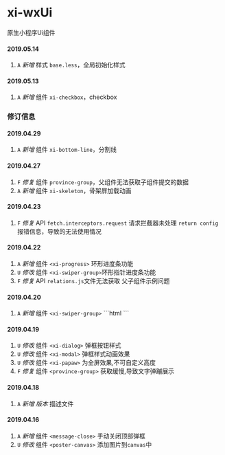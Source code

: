 # xi-wxUi
原生小程序Ui组件
#### 2019.05.14
  1. `A` _新增_ 样式 `base.less`，全局初始化样式 
#### 2019.05.13
  1. `A` _新增_ 组件 `xi-checkbox`，checkbox 
### 修订信息
#### 2019.04.29
  1. `A` _新增_ 组件 `xi-bottom-line`，分割线 
#### 2019.04.27
  1. `F` _修复_ 组件 `province-group`，父组件无法获取子组件提交的数据 
  2. `A` _新增_ 组件 `xi-skeleton`，骨架屏加载动画 
#### 2019.04.23
  1. `F` _修复_ API `fetch.interceptors.request` 请求拦截器未处理 `return config`报错信息，导致的无法使用情况
#### 2019.04.22
  1. `A` _新增_ 组件 ```<xi-progress>``` 环形进度条功能
  2. `U` _修改_ 组件 ```<xi-swiper-group>```环形指针进度条功能
  3. `F` _修复_ API `relations.js`文件无法获取 父子组件示例问题
#### 2019.04.20
  1. `A` _新增_ 组件 ```<xi-swiper-group>```
    ```html
      <xi-swiper-group>
        <!-- 可以通过，来添加轮播指针 -->
        <xi-swiper-dots></xi-swiper-dots>
      </xi-swiper-group>
    ```
#### 2019.04.19
  1. `U` _修改_ 组件 ```<xi-dialog>``` 弹框按钮样式
  2. `U` _修改_ 组件 ```<xi-modal>``` 弹框样式动画效果
  3. `U` _修改_ 组件 ```<xi-papaw>``` 为全屏效果,不可自定义高度
  4. `F` _修复_ 组件 ```<province-group>``` 获取缓慢,导致文字弹蹦展示
#### 2019.04.18
  1. `A` _新增_ _版本_ 描述文件
#### 2019.04.16
  1. `A` _新增_ 组件 ```<message-close>```  手动关闭顶部弹框  
  2. `U` _修改_ 组件 ```<poster-canvas>``` 添加图片到`canvas`中